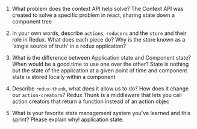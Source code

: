 1. What problem does the context API help solve?
The Context API was created to solve a specific problem in react, sharing state down a component tree


1. In your own words, describe `actions`, `reducers` and the `store` and their role in Redux. What does each piece do? Why is the store known as a 'single source of truth' in a redux application?
1. What is the difference between Application state and Component state? When would be a good time to use one over the other?
State is nothing but the state of the application at a given point of time and component state is stored locally within a component
1. Describe `redux-thunk`, what does it allow us to do? How does it change our `action-creators`?
Redux Thunk is a middleware that lets you call action creators that return a function instead of an action objec
1. What is your favorite state management system you've learned and this sprint? Please explain why!
application state.
